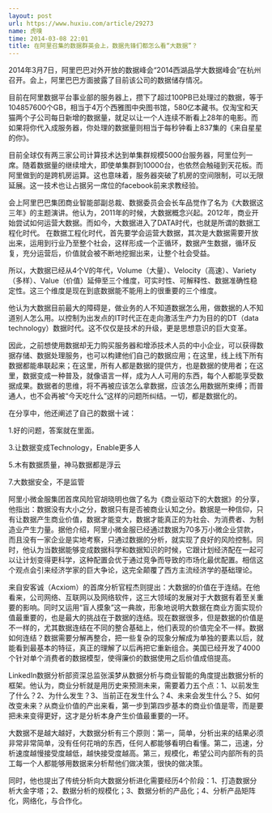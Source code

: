```yaml
---
layout: post
url: https://www.huxiu.com/article/29273
name: 虎嗅
time: 2014-03-08 22:01
title: 在阿里召集的数据群英会上，数据先锋们都怎么看“大数据”？
---
```

2014年3月7日，阿里巴巴对外开放的数据峰会“2014西湖品学大数据峰会”在杭州召开。会上，阿里巴巴方面披露了目前该公司的数据储存情况。

目前在阿里数据平台事业部的服务器上，攒下了超过100PB已处理过的数据，等于104857600个GB，相当于4万个西雅图中央图书馆，580亿本藏书。仅淘宝和天猫两个子公司每日新增的数据量，就足以让一个人连续不断看上28年的电影。而如果将你代入成服务器，你处理的数据量则相当于每秒钟看上837集的《来自星星的你》。

目前全球仅有两三家公司计算技术达到单集群规模5000台服务器，阿里位列一席。随着数据量的继续增大，即使单集群到10000台，也依然会触碰到天花板。而阿里做到的是跨机房运算。这也意味着，服务器突破了机房的空间限制，可以无限延展。这一技术也让占据另一席位的facebook前来求教经验。

会上阿里巴巴集团商业智能部副总裁、数据委员会会长车品觉作了名为《大数据这三年》的主题演讲。他认为，2011年的时候，大数据概念兴起。2012年，商业开始尝试如何运营大数据。而如今，大数据进入了DATA时代，也就是所谓的数据工程化时代。 在数据工程化时代，首先要学会运营大数据，其次是大数据需要开放出来，运用到行业乃至整个社会，这样形成一个正循环，数据产生数据，循环反复，充分运营后，价值就会被不断地挖掘出来，让整个社会受益。

所以，大数据已经从4个V的年代，Volume（大量）、Velocity（高速）、Variety（多样）、Value（价值）延伸至三个维度，可实时性、可解释性、数据准确性稳定性。这三个维度是现在到底数据能不能用上的很重要的三个维度。

他认为大数据目前最大的障碍是，做业务的人不知道数据怎么用，做数据的人不知道别人怎么用。以控制为出发点的IT时代正在走向激活生产力为目的的DT（data technology）数据时代。这不仅仅是技术的升级，更是思想意识的巨大变革。

因此，之前想使用数据却无力购买服务器和增添技术人员的中小企业，可以获得数据存储、数据处理服务，也可以构建他们自己的数据应用；在这里，线上线下所有数据都能串联起来；在这里，所有人都是数据的提供方，也是数据的使用者；在这里，数据变成一种普及，就像语言一样，成为人人可用的东西，每个人都能享受数据成果。数据者的思维，将不再被应该怎么拿数据，应该怎么用数据所束缚；而普通人，也不会再被“今天吃什么”这样的问题所纠结。一切，都是数据化的。

在分享中，他还阐述了自己的数据十诫：

1.好的问题，答案就在里面。

3.让数据变成Technology，Enable更多人

5.木有数据质量，神马数据都是浮云

7.大数据安全，不是监管

阿里小微金服集团首席风险官胡晓明也做了名为《商业驱动下的大数据》的分享，他指出：数据没有大小之分，数据只有是否被商业认知之分。数据是一种信仰，只有让数据产生商业价值，数据才能变大，数据才能真正的为社会、为消费者、为制造业产生力量。据他介绍，阿里小微金服已经通过数据为70多万小微企业贷款，而且没有一家企业是实地考察，只通过数据的分析，就实现了良好的风险控制。同时，他认为当数据能够变成数据科学和数据知识的时候，它跟计划经济配在一起可以让计划变得更科学，这种配置会优于通过竞争而导致的市场化最优配置。相信这个观点会引来经济学家的巨大争论，这完全颠覆了西方主流经济学的基础理论。

来自安客诚（Acxiom）的首席分析官程杰则提出：大数据的价值在于连结。在他看来，公司网络、互联网以及网络软件，这三大领域的发展对于大数据有着至关重要的影响。同时又运用“盲人摸象”这一典故，形象地说明大数据在商业方面实现价值最重要的，也是最大的挑战在于数据的连结。现在数据很多，但是数据的价值是不一样的，尤其数据连结在不同的整合基础上，他们表现的价值完全不一样。数据如何连结？数据需要分解再整合，把一些复杂的现象分解成为单独的要素以后，就能看到最基本的特征，真正的理解了以后再把它重新组合。美国已经开发了4000个针对单个消费者的数据模型，使得廉价的数据使用之后价值成倍提高。

LinkedIn数据分析部资深总监张溪梦从数据分析与商业智能的角度提出数据分析的框架。他认为，商业分析就是用历史来预测未来，需要着力五个点：1、以前发生了什么？2、为什么发生？3、当前正在发生什么？4、未来会发生什么？5、如何改变未来？从商业价值的产出来看，第一步到第四步基本的商业价值是零，而是要把未来变得更好，这才是分析本身产生价值最重要的一环。

大数据不是越大越好，大数据分析有三个原则：第一，简单，分析出来的结果必须非常非常简单，没有任何花哨的东西，任何人都能够看明白看懂。第二，迅速，分析速度越慢接受度越低，越快接受度越高。第三，规模化，希望公司内部所有的员工每一个人都能够用数据来分析帮他们做决策，很快的做决策。

同时，他也提出了传统分析向大数据分析进化需要经历4个阶段：1、打造数据分析大金字塔；2、数据分析的规模化；3、数据分析的产品化；4、分析产品矩阵化，网络化，与合作化。

